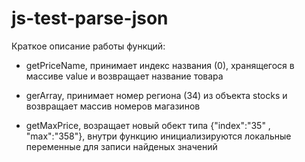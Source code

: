 # js-test-parse-json

Краткое описание работы функций: 

- getPriceName, принимает индекс названия (0), хранящегося в массиве value и возвращает название товара

- gerArray, принимает номер региона (34) из объекта stocks и возвращает массив номеров магазинов

- getMaxPrice, возращает новый обект типа  {"index":"35" , "max":"358"}, внутри функцию инициализируются локальные переменные для записи найденых значений 

